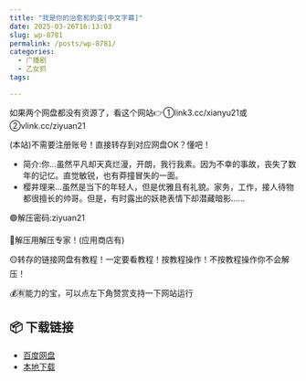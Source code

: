 ```yaml
---
title: "我是你的治愈和豹变[中文字幕]"
date: 2025-03-26T16:13:03
slug: wp-8781
permalink: /posts/wp-8781/
categories:
  - 广播剧
  - 乙女抓
tags:

---
```


如果两个网盘都没有资源了，看这个网站👉①link3.cc/xianyu21或②vlink.cc/ziyuan21

(本站)不需要注册账号！直接转存到对应网盘OK？懂吧！

*   简介:你…虽然平凡却天真烂漫，开朗，我行我素。因为不幸的事故，丧失了数年的记忆。直觉敏锐，也有莽撞冒失的一面。
*   樱井理来…虽然是当下的年轻人，但是优雅且有礼貌。家务，工作，接人待物都很擅长的帅哥。但是，有时露出的妖艳表情下却潜藏暗影……

🟢解压密码:ziyuan21

🔵解压用解压专家！(应用商店有)

🟡转存的链接网盘有教程！一定要看教程！按教程操作！不按教程操作你不会解压！

💰🈶能力的宝，可以点左下角赞赏支持一下网站运行

## 📦 下载链接
- [百度网盘](https://blziyuan21.com/pay-download/8781?key=d362de72c2&down_id=0)
- [本地下载](https://blziyuan21.com/pay-download/8781?key=d362de72c2&down_id=1)

